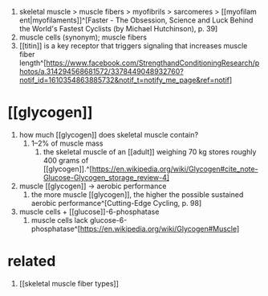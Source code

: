 1. skeletal muscle > muscle fibers > myofibrils > sarcomeres > [[myofilament|myofilaments]]^[Faster - The Obsession, Science and Luck Behind the World's Fastest Cyclists (by Michael Hutchinson), p. 39]
3. muscle cells (synonym); muscle fibers
4. [[titin]] is a key receptor that triggers signaling that increases muscle fiber length^[https://www.facebook.com/StrengthandConditioningResearch/photos/a.314294568681572/3378449048932760?notif_id=1610354863885732&notif_t=notify_me_page&ref=notif]

# [[glycogen]]
1. how much [[glycogen]] does skeletal muscle contain?
	1. 1–2% of muscle mass 
		1. the skeletal muscle of an [[adult]] weighing 70 kg stores roughly 400 grams of [[glycogen]].^[https://en.wikipedia.org/wiki/Glycogen#cite_note-Glucose-Glycogen_storage_review-4]
2. muscle [[glycogen]] → aerobic performance
	1. the more muscle [[glycogen]], the higher the possible sustained aerobic performance^[Cutting-Edge Cycling, p. 98]
3. muscle cells + [[glucose]]-6-phosphatase
	1. muscle cells lack glucose-6-phosphatase^[https://en.wikipedia.org/wiki/Glycogen#Muscle]

# related
1. [[skeletal muscle fiber types]]